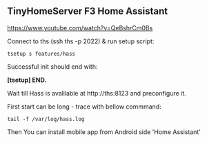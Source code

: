 
<!--
#@bashMarkupScript:0.0.1
#@depends:bs,python3.7(opt)
#@refs:https://www.home-assistant.io/docs/installation/virtualenv/
-->
## TinyHomeServer F3 Home Assistant

https://www.youtube.com/watch?v=QeBshrCm0Bs

Connect to ths (ssh ths -p 2022) & run setup script:
```
tsetup s features/hass
```
Successful init should end with:

**\[tsetup\] END.**


Wait till Hass is avalilable at http://ths:8123 and preconfigure it.

First start can be long - trace with bellow commmand:
```
tail -f /var/log/hass.log
```

Then You can install mobile app from Android side 'Home Assistant'

<!--
- go to Configuration -> Integrations -> + -> Search -> "mobile" -> (failed)

	
	

		

	```

!TODO! autostart config (to be done after tauto(start)
For now - manual - add line
```
su - {thsUserName} -c 'thass'
```
to /support/autostart.sh file

Next steps: 

- [AIS dom - ais-dom.md](ais-dom.md)

-->	
